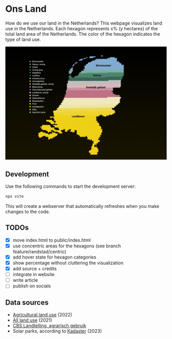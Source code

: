 # Ons Land

How do we use our land in the Netherlands? This webpage visualizes land use in the Netherlands. Each hexagon represents x% (y hectares) of the total land area of the Netherlands. The color of the hexagon indicates the type of land use.

![Screenshot of the webpage](./version-wageningen-4.png)

## Development

Use the following commands to start the development server:

```bash
npx vite
```

This will create a webserver that automatically refreshes when you make changes to the code.

## TODOs

- [x] move index.html to public/index.html
- [x] use concentric areas for the hexagons (see branch feature/randstad/centric)
- [x] add hover state for hexagon categories
- [x] show percentage without cluttering the visualization
- [x] add source + credits
- [ ] integrate in website
- [ ] write article
- [ ] publish on socials

## Data sources

- [Agricultural land use](https://agrimatie.nl/ThemaResultaat.aspx?subpubID=2232&themaID=2286&indicatorID=2911#:~:text=Van%20het%20totaal%20areaal%20cultuurgrond,0%2C6%25%20voor%20glastuinbouw.&text=De%20basis%20voor%20de%20oppervlakte%20cultuurgrond%20is%20de%20Landbouwtelling.) (2022)
- [All land use](https://lgn.nl/reports/WENR-rapport%203235_Totaal_LR.pdf) (2021)
- [CBS Landtelling, agrarisch gebruik](https://www.cbs.nl/nl-nl/cijfers/detail/80780ned#shortTableDescription)
- Solar parks, according to [Kadaster](https://www.kadaster.nl/documents/d/kadaster.nl/kadaster-onderzoeksrapport-naar-zonneparken-in-nederland-1) (2023)
